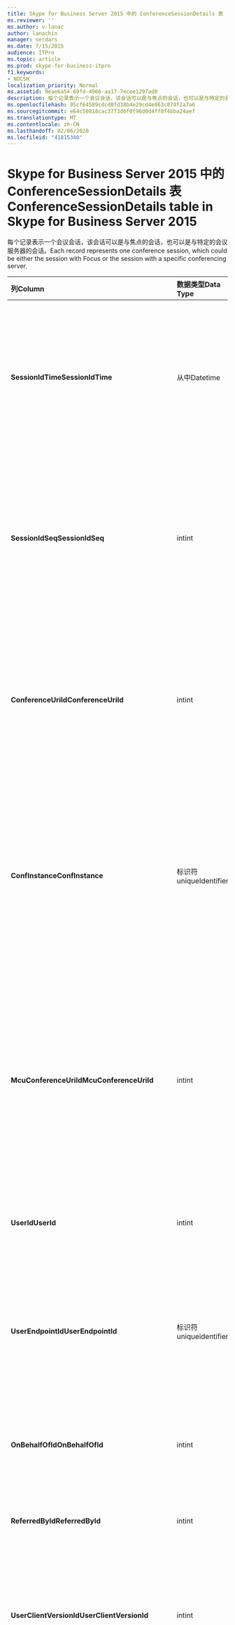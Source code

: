 ```yaml
---
title: Skype for Business Server 2015 中的 ConferenceSessionDetails 表
ms.reviewer: ''
ms.author: v-lanac
author: lanachin
manager: serdars
ms.date: 7/15/2015
audience: ITPro
ms.topic: article
ms.prod: skype-for-business-itpro
f1.keywords:
- NOCSH
localization_priority: Normal
ms.assetid: 9eae6a54-69fd-4966-aa17-7ecee1297ad8
description: 每个记录表示一个会议会话，该会话可以是与焦点的会话，也可以是与特定的会议服务器的会话。
ms.openlocfilehash: 95cf64589cdcd0fd38b4e29cd4e863c870f2a7a6
ms.sourcegitcommit: e64c50818cac37f3d6f0f96d0d4ff0f4bba24aef
ms.translationtype: MT
ms.contentlocale: zh-CN
ms.lasthandoff: 02/06/2020
ms.locfileid: "41815340"
---
```

# <a name="conferencesessiondetails-table-in-skype-for-business-server-2015"></a><span data-ttu-id="60959-103">Skype for Business Server 2015 中的 ConferenceSessionDetails 表</span><span class="sxs-lookup"><span data-stu-id="60959-103">ConferenceSessionDetails table in Skype for Business Server 2015</span></span>
 
<span data-ttu-id="60959-104">每个记录表示一个会议会话，该会话可以是与焦点的会话，也可以是与特定的会议服务器的会话。</span><span class="sxs-lookup"><span data-stu-id="60959-104">Each record represents one conference session, which could be either the session with Focus or the session with a specific conferencing server.</span></span>
  
|<span data-ttu-id="60959-105">**列**</span><span class="sxs-lookup"><span data-stu-id="60959-105">**Column**</span></span>|<span data-ttu-id="60959-106">**数据类型**</span><span class="sxs-lookup"><span data-stu-id="60959-106">**Data Type**</span></span>|<span data-ttu-id="60959-107">**键/索引**</span><span class="sxs-lookup"><span data-stu-id="60959-107">**Key/Index**</span></span>|<span data-ttu-id="60959-108">**详细信息**</span><span class="sxs-lookup"><span data-stu-id="60959-108">**Details**</span></span>|
|:-----|:-----|:-----|:-----|
|<span data-ttu-id="60959-109">**SessionIdTime**</span><span class="sxs-lookup"><span data-stu-id="60959-109">**SessionIdTime**</span></span> <br/> |<span data-ttu-id="60959-110">从中</span><span class="sxs-lookup"><span data-stu-id="60959-110">Datetime</span></span>  <br/> |<span data-ttu-id="60959-111">主、外部</span><span class="sxs-lookup"><span data-stu-id="60959-111">Primary, Foreign</span></span>  <br/> |<span data-ttu-id="60959-112">会话请求的时间;与**SessionIdSeq**结合使用以唯一标识会议会话。</span><span class="sxs-lookup"><span data-stu-id="60959-112">Time of session request; used in conjunction with **SessionIdSeq** to uniquely identify a conference session.</span></span> <span data-ttu-id="60959-113">有关详细信息，请参阅[Skype For Business Server 2015 中的对话框表](dialogs.md)。</span><span class="sxs-lookup"><span data-stu-id="60959-113">See the [Dialogs table in Skype for Business Server 2015](dialogs.md) for more information.</span></span> <br/> |
|<span data-ttu-id="60959-114">**SessionIdSeq**</span><span class="sxs-lookup"><span data-stu-id="60959-114">**SessionIdSeq**</span></span> <br/> |<span data-ttu-id="60959-115">int</span><span class="sxs-lookup"><span data-stu-id="60959-115">int</span></span>  <br/> |<span data-ttu-id="60959-116">主、外部</span><span class="sxs-lookup"><span data-stu-id="60959-116">Primary, Foreign</span></span>  <br/> |<span data-ttu-id="60959-117">标识会话的 ID 号。</span><span class="sxs-lookup"><span data-stu-id="60959-117">ID number to identify the session.</span></span> <span data-ttu-id="60959-118">与**SessionIdTime**结合使用以唯一标识会议会话。</span><span class="sxs-lookup"><span data-stu-id="60959-118">Used in conjunction with **SessionIdTime** to uniquely identify a conference session.</span></span> <span data-ttu-id="60959-119">有关详细信息，请参阅[Skype For Business Server 2015 中的对话框表](dialogs.md)。</span><span class="sxs-lookup"><span data-stu-id="60959-119">See the [Dialogs table in Skype for Business Server 2015](dialogs.md) for more information.</span></span> * <br/> |
|<span data-ttu-id="60959-120">**ConferenceUriId**</span><span class="sxs-lookup"><span data-stu-id="60959-120">**ConferenceUriId**</span></span> <br/> |<span data-ttu-id="60959-121">int</span><span class="sxs-lookup"><span data-stu-id="60959-121">int</span></span>  <br/> |<span data-ttu-id="60959-122">外表</span><span class="sxs-lookup"><span data-stu-id="60959-122">Foreign</span></span>  <br/> |<span data-ttu-id="60959-123">与此会话相关的焦点会议 URI。</span><span class="sxs-lookup"><span data-stu-id="60959-123">Focus conference URI related to this session.</span></span> <span data-ttu-id="60959-124">有关详细信息，请参阅[Skype For Business Server 2015 中的 ConferenceUris 表](conferenceuris.md)。</span><span class="sxs-lookup"><span data-stu-id="60959-124">See the [ConferenceUris table in Skype for Business Server 2015](conferenceuris.md) for more information.</span></span> <span data-ttu-id="60959-125">此 URI 是基于焦点的会议 URI。</span><span class="sxs-lookup"><span data-stu-id="60959-125">This URI is a Focus-based conference URI.</span></span> <br/> |
|<span data-ttu-id="60959-126">**ConfInstance**</span><span class="sxs-lookup"><span data-stu-id="60959-126">**ConfInstance**</span></span> <br/> |<span data-ttu-id="60959-127">标识符</span><span class="sxs-lookup"><span data-stu-id="60959-127">uniqueIdentifier</span></span>  <br/> ||<span data-ttu-id="60959-128">区分定期会议的实例的标识符。</span><span class="sxs-lookup"><span data-stu-id="60959-128">Identifier that differentiates between instances of recurring conferences.</span></span> <span data-ttu-id="60959-129">每个定期会议实例具有相同的 ConferenceURI，但具有不同的 ConfInstance 值。</span><span class="sxs-lookup"><span data-stu-id="60959-129">Each recurring conference instance has the same ConferenceURI but a different ConfInstance value.</span></span>  <br/> <span data-ttu-id="60959-130">此字段是在 Microsoft Lync Server 2013 中引入的。</span><span class="sxs-lookup"><span data-stu-id="60959-130">This field was introduced in Microsoft Lync Server 2013.</span></span>  <br/> |
|<span data-ttu-id="60959-131">**McuConferenceUriId**</span><span class="sxs-lookup"><span data-stu-id="60959-131">**McuConferenceUriId**</span></span> <br/> |<span data-ttu-id="60959-132">int</span><span class="sxs-lookup"><span data-stu-id="60959-132">int</span></span>  <br/> |<span data-ttu-id="60959-133">外表</span><span class="sxs-lookup"><span data-stu-id="60959-133">Foreign</span></span>  <br/> |<span data-ttu-id="60959-134">与此会话相关的会议服务器会议 URI。</span><span class="sxs-lookup"><span data-stu-id="60959-134">Conferencing server conference URI related to this session.</span></span> <span data-ttu-id="60959-135">有关详细信息，请参阅[Skype For Business Server 2015 中的 ConferenceUris 表](conferenceuris.md)。</span><span class="sxs-lookup"><span data-stu-id="60959-135">See the [ConferenceUris table in Skype for Business Server 2015](conferenceuris.md) for more information.</span></span> <span data-ttu-id="60959-136">此 URI 是基于会议服务器的会议 URI。</span><span class="sxs-lookup"><span data-stu-id="60959-136">This URI is the conferencing server-based conference URI.</span></span> <span data-ttu-id="60959-137">对于聚焦会议会话，此列将为 null。</span><span class="sxs-lookup"><span data-stu-id="60959-137">For Focus conference sessions, this column will be null.</span></span> <br/> |
|<span data-ttu-id="60959-138">**UserId**</span><span class="sxs-lookup"><span data-stu-id="60959-138">**UserId**</span></span> <br/> |<span data-ttu-id="60959-139">int</span><span class="sxs-lookup"><span data-stu-id="60959-139">int</span></span>  <br/> |<span data-ttu-id="60959-140">外表</span><span class="sxs-lookup"><span data-stu-id="60959-140">Foreign</span></span>  <br/> |<span data-ttu-id="60959-141">会议会话中一个用户的 ID。</span><span class="sxs-lookup"><span data-stu-id="60959-141">ID of one user in the conference session.</span></span> <span data-ttu-id="60959-142">有关详细信息，请参阅[用户表](users.md)。</span><span class="sxs-lookup"><span data-stu-id="60959-142">See the [Users table](users.md) for more information.</span></span> <br/> |
|<span data-ttu-id="60959-143">**UserEndpointId**</span><span class="sxs-lookup"><span data-stu-id="60959-143">**UserEndpointId**</span></span> <br/> |<span data-ttu-id="60959-144">标识符</span><span class="sxs-lookup"><span data-stu-id="60959-144">uniqueidentifier</span></span>  <br/> ||<span data-ttu-id="60959-145">标识终结点实例的 GUID。</span><span class="sxs-lookup"><span data-stu-id="60959-145">A GUID to identify the instance of endpoint.</span></span> <span data-ttu-id="60959-146">例如，如果一个用户使用同一帐户登录到不同的计算机，则每台计算机都将具有不同的终结点 ID。</span><span class="sxs-lookup"><span data-stu-id="60959-146">For example, if one user logs on to different machines with the same account, then each machine will have a different endpoint ID.</span></span>  <br/> |
|<span data-ttu-id="60959-147">**OnBehalfOfId**</span><span class="sxs-lookup"><span data-stu-id="60959-147">**OnBehalfOfId**</span></span> <br/> |<span data-ttu-id="60959-148">int</span><span class="sxs-lookup"><span data-stu-id="60959-148">int</span></span>  <br/> |<span data-ttu-id="60959-149">外表</span><span class="sxs-lookup"><span data-stu-id="60959-149">Foreign</span></span>  <br/> |<span data-ttu-id="60959-150">指明呼叫者代表的用户的 ID。</span><span class="sxs-lookup"><span data-stu-id="60959-150">Indicates the ID of the user of who the caller is on behalf.</span></span> <span data-ttu-id="60959-151">有关详细信息，请参阅[用户表](users.md)。</span><span class="sxs-lookup"><span data-stu-id="60959-151">See the [Users table](users.md) for more information.</span></span> <br/> |
|<span data-ttu-id="60959-152">**ReferredById**</span><span class="sxs-lookup"><span data-stu-id="60959-152">**ReferredById**</span></span> <br/> |<span data-ttu-id="60959-153">int</span><span class="sxs-lookup"><span data-stu-id="60959-153">int</span></span>  <br/> |<span data-ttu-id="60959-154">外表</span><span class="sxs-lookup"><span data-stu-id="60959-154">Foreign</span></span>  <br/> |<span data-ttu-id="60959-155">按呼叫者引用的用户的 ID。</span><span class="sxs-lookup"><span data-stu-id="60959-155">ID of the user by who the call is referred.</span></span> <span data-ttu-id="60959-156">有关详细信息，请参阅[用户表](users.md)。</span><span class="sxs-lookup"><span data-stu-id="60959-156">See the [Users table](users.md) for more information.</span></span> <br/> |
|<span data-ttu-id="60959-157">**UserClientVersionId**</span><span class="sxs-lookup"><span data-stu-id="60959-157">**UserClientVersionId**</span></span> <br/> |<span data-ttu-id="60959-158">int</span><span class="sxs-lookup"><span data-stu-id="60959-158">int</span></span>  <br/> |<span data-ttu-id="60959-159">外表</span><span class="sxs-lookup"><span data-stu-id="60959-159">Foreign</span></span>  <br/> |<span data-ttu-id="60959-160">会议用户使用的客户端版本。</span><span class="sxs-lookup"><span data-stu-id="60959-160">Client version used by the conference user.</span></span> <span data-ttu-id="60959-161">有关详细信息，请参阅[Skype For Business Server 2015 中的 ClientVersions 表](clientversions.md)。</span><span class="sxs-lookup"><span data-stu-id="60959-161">See the [ClientVersions table in Skype for Business Server 2015](clientversions.md) for more information.</span></span> <br/> |
|<span data-ttu-id="60959-162">**ConfClientVersionId**</span><span class="sxs-lookup"><span data-stu-id="60959-162">**ConfClientVersionId**</span></span> <br/> |<span data-ttu-id="60959-163">int</span><span class="sxs-lookup"><span data-stu-id="60959-163">int</span></span>  <br/> |<span data-ttu-id="60959-164">外表</span><span class="sxs-lookup"><span data-stu-id="60959-164">Foreign</span></span>  <br/> |<span data-ttu-id="60959-165">会议服务器使用的客户端版本。</span><span class="sxs-lookup"><span data-stu-id="60959-165">Client version used by the conference server.</span></span> <span data-ttu-id="60959-166">有关详细信息，请参阅[Skype For Business Server 2015 中的 ClientVersions 表](clientversions.md)。</span><span class="sxs-lookup"><span data-stu-id="60959-166">See the [ClientVersions table in Skype for Business Server 2015](clientversions.md) for more information.</span></span> <br/> |
|<span data-ttu-id="60959-167">**ReplaceDialogIdTime**</span><span class="sxs-lookup"><span data-stu-id="60959-167">**ReplaceDialogIdTime**</span></span> <br/> |<span data-ttu-id="60959-168">datetime</span><span class="sxs-lookup"><span data-stu-id="60959-168">datetime</span></span>  <br/> |<span data-ttu-id="60959-169">外表</span><span class="sxs-lookup"><span data-stu-id="60959-169">Foreign</span></span>  <br/> |<span data-ttu-id="60959-170">标识由当前会话替换的对话框的 ID 号。</span><span class="sxs-lookup"><span data-stu-id="60959-170">ID number to identify the dialog which was replaced by current session.</span></span> <span data-ttu-id="60959-171">有关详细信息，请参阅[Skype For Business Server 2015 中的对话框表](dialogs.md)。</span><span class="sxs-lookup"><span data-stu-id="60959-171">See the [Dialogs table in Skype for Business Server 2015](dialogs.md) for more information.</span></span> <br/> |
|<span data-ttu-id="60959-172">**ReplaceDialogIdSeq**</span><span class="sxs-lookup"><span data-stu-id="60959-172">**ReplaceDialogIdSeq**</span></span> <br/> |<span data-ttu-id="60959-173">int</span><span class="sxs-lookup"><span data-stu-id="60959-173">int</span></span>  <br/> |<span data-ttu-id="60959-174">外表</span><span class="sxs-lookup"><span data-stu-id="60959-174">Foreign</span></span>  <br/> |<span data-ttu-id="60959-175">标识会话的 ID 号。</span><span class="sxs-lookup"><span data-stu-id="60959-175">ID number to identify the session.</span></span> <span data-ttu-id="60959-176">与**ReplacesDialogIdTime**结合使用以唯一标识此会话替换的会话。</span><span class="sxs-lookup"><span data-stu-id="60959-176">Used in conjunction with **ReplacesDialogIdTime** to uniquely identify a session that is replaced by this session.</span></span> <span data-ttu-id="60959-177">有关详细信息，请参阅[Skype For Business Server 2015 中的对话框表](dialogs.md)。</span><span class="sxs-lookup"><span data-stu-id="60959-177">See the [Dialogs table in Skype for Business Server 2015](dialogs.md) for more information.</span></span> <br/> |
|<span data-ttu-id="60959-178">**IsStartedByConfServer**</span><span class="sxs-lookup"><span data-stu-id="60959-178">**IsStartedByConfServer**</span></span> <br/> |<span data-ttu-id="60959-179">bit</span><span class="sxs-lookup"><span data-stu-id="60959-179">bit</span></span>  <br/> ||<span data-ttu-id="60959-180">指示会议服务器是否已启动会话。</span><span class="sxs-lookup"><span data-stu-id="60959-180">Indicates if the session started by the conferencing Server.</span></span>  <br/> |
|<span data-ttu-id="60959-181">**IsEndedByConfServer**</span><span class="sxs-lookup"><span data-stu-id="60959-181">**IsEndedByConfServer**</span></span> <br/> |<span data-ttu-id="60959-182">bit</span><span class="sxs-lookup"><span data-stu-id="60959-182">bit</span></span>  <br/> ||<span data-ttu-id="60959-183">指示会议服务器是否已结束会话。</span><span class="sxs-lookup"><span data-stu-id="60959-183">Indicates if the session ended by the conferencing server.</span></span>  <br/> |
|<span data-ttu-id="60959-184">**IsUserInternal**</span><span class="sxs-lookup"><span data-stu-id="60959-184">**IsUserInternal**</span></span> <br/> |<span data-ttu-id="60959-185">bit</span><span class="sxs-lookup"><span data-stu-id="60959-185">bit</span></span>  <br/> ||<span data-ttu-id="60959-186">用户是否从内部登录。</span><span class="sxs-lookup"><span data-stu-id="60959-186">Whether user is logged on from internal or not.</span></span>  <br/> |
|<span data-ttu-id="60959-187">**ResponseCode**</span><span class="sxs-lookup"><span data-stu-id="60959-187">**ResponseCode**</span></span> <br/> |<span data-ttu-id="60959-188">int</span><span class="sxs-lookup"><span data-stu-id="60959-188">int</span></span>  <br/> ||<span data-ttu-id="60959-189">会话初始协议（SIP）响应代码到会话邀请。</span><span class="sxs-lookup"><span data-stu-id="60959-189">Session Initiation Protocol (SIP) response code to the session invitation.</span></span> <span data-ttu-id="60959-190">此字段通常由会话中的初始邀请消息所生成的数据填充。</span><span class="sxs-lookup"><span data-stu-id="60959-190">This field is typically populated by data generated from the initial INVITE message in the session.</span></span> <span data-ttu-id="60959-191">如果没有邀请消息，则该字段将填充第一个相关 SIP 邮件的日期和时间（再见、取消、消息或信息）。</span><span class="sxs-lookup"><span data-stu-id="60959-191">If there is no INVITE message then the field is populated with the date and time of the first relevant SIP message (BYE, CANCEL, MESSAGE, or INFO).</span></span>  <br/> |
|<span data-ttu-id="60959-192">**DiagnosticId**</span><span class="sxs-lookup"><span data-stu-id="60959-192">**DiagnosticId**</span></span> <br/> |<span data-ttu-id="60959-193">int</span><span class="sxs-lookup"><span data-stu-id="60959-193">int</span></span>  <br/> ||<span data-ttu-id="60959-194">从 SIP 标题捕获的诊断 ID。</span><span class="sxs-lookup"><span data-stu-id="60959-194">Diagnostic ID captured from SIP header.</span></span>  <br/> |
|<span data-ttu-id="60959-195">**ServerId**</span><span class="sxs-lookup"><span data-stu-id="60959-195">**ServerId**</span></span> <br/> |<span data-ttu-id="60959-196">int</span><span class="sxs-lookup"><span data-stu-id="60959-196">int</span></span>  <br/> |<span data-ttu-id="60959-197">外表</span><span class="sxs-lookup"><span data-stu-id="60959-197">Foreign</span></span>  <br/> |<span data-ttu-id="60959-198">用于此会话的前端服务器的 ID。</span><span class="sxs-lookup"><span data-stu-id="60959-198">ID of the front-end server used for this session.</span></span> <span data-ttu-id="60959-199">有关详细信息，请参阅[服务器表](servers.md)。</span><span class="sxs-lookup"><span data-stu-id="60959-199">See the [Servers table](servers.md) for more information.</span></span> <br/> |
|<span data-ttu-id="60959-200">**PoolId**</span><span class="sxs-lookup"><span data-stu-id="60959-200">**PoolId**</span></span> <br/> |<span data-ttu-id="60959-201">int</span><span class="sxs-lookup"><span data-stu-id="60959-201">int</span></span>  <br/> |<span data-ttu-id="60959-202">外表</span><span class="sxs-lookup"><span data-stu-id="60959-202">Foreign</span></span>  <br/> |<span data-ttu-id="60959-203">捕获会话的池的 ID。</span><span class="sxs-lookup"><span data-stu-id="60959-203">ID of the pool in which the session was captured.</span></span> <span data-ttu-id="60959-204">有关详细信息，请参阅[pool 表](pools.md)。</span><span class="sxs-lookup"><span data-stu-id="60959-204">See the [Pools table](pools.md) for more information.</span></span> <br/> |
|<span data-ttu-id="60959-205">**MediationServerId**</span><span class="sxs-lookup"><span data-stu-id="60959-205">**MediationServerId**</span></span> <br/> |<span data-ttu-id="60959-206">int</span><span class="sxs-lookup"><span data-stu-id="60959-206">int</span></span>  <br/> |<span data-ttu-id="60959-207">外表</span><span class="sxs-lookup"><span data-stu-id="60959-207">Foreign</span></span>  <br/> |<span data-ttu-id="60959-208">通话所使用的中介服务器。</span><span class="sxs-lookup"><span data-stu-id="60959-208">The Mediation Server the call is using.</span></span> <span data-ttu-id="60959-209">有关详细信息，请参阅[MediationServers 表](mediationservers.md)。</span><span class="sxs-lookup"><span data-stu-id="60959-209">See the [MediationServers table](mediationservers.md) for more information.</span></span> <br/> |
|<span data-ttu-id="60959-210">**GatewayId**</span><span class="sxs-lookup"><span data-stu-id="60959-210">**GatewayId**</span></span> <br/> |<span data-ttu-id="60959-211">int</span><span class="sxs-lookup"><span data-stu-id="60959-211">int</span></span>  <br/> |<span data-ttu-id="60959-212">外表</span><span class="sxs-lookup"><span data-stu-id="60959-212">Foreign</span></span>  <br/> |<span data-ttu-id="60959-213">呼叫使用的网关。</span><span class="sxs-lookup"><span data-stu-id="60959-213">The gateway the call is using.</span></span> <span data-ttu-id="60959-214">有关详细信息，请参阅[Skype For Business Server 2015 中的网关表](gateways.md)。</span><span class="sxs-lookup"><span data-stu-id="60959-214">See the [Gateways table in Skype for Business Server 2015](gateways.md) for more information.</span></span> <br/> |
|<span data-ttu-id="60959-215">**EdgeServerId**</span><span class="sxs-lookup"><span data-stu-id="60959-215">**EdgeServerId**</span></span> <br/> |<span data-ttu-id="60959-216">int</span><span class="sxs-lookup"><span data-stu-id="60959-216">int</span></span>  <br/> |<span data-ttu-id="60959-217">外表</span><span class="sxs-lookup"><span data-stu-id="60959-217">Foreign</span></span>  <br/> |<span data-ttu-id="60959-218">通话所使用的边缘服务器。</span><span class="sxs-lookup"><span data-stu-id="60959-218">The Edge Server the call is using.</span></span> <span data-ttu-id="60959-219">有关详细信息，请参阅[Skype For Business Server 2015 中的 EdgeServers 表](edgeservers.md)。</span><span class="sxs-lookup"><span data-stu-id="60959-219">See the [EdgeServers table in Skype for Business Server 2015](edgeservers.md) for more information.</span></span> <br/> |
|<span data-ttu-id="60959-220">**ContentTypeId**</span><span class="sxs-lookup"><span data-stu-id="60959-220">**ContentTypeId**</span></span> <br/> |<span data-ttu-id="60959-221">int</span><span class="sxs-lookup"><span data-stu-id="60959-221">int</span></span>  <br/> |<span data-ttu-id="60959-222">外表</span><span class="sxs-lookup"><span data-stu-id="60959-222">Foreign</span></span>  <br/> |<span data-ttu-id="60959-223">会话中使用的内容类型。</span><span class="sxs-lookup"><span data-stu-id="60959-223">Content type used in the session.</span></span> <span data-ttu-id="60959-224">有关详细信息，请参阅[Skype For Business Server 2015 中的 ContentTypes 表](contenttypes.md)。</span><span class="sxs-lookup"><span data-stu-id="60959-224">See the [ContentTypes table in Skype for Business Server 2015](contenttypes.md) for more information.</span></span> <br/> |
|<span data-ttu-id="60959-225">**InviteTime**</span><span class="sxs-lookup"><span data-stu-id="60959-225">**InviteTime**</span></span> <br/> |<span data-ttu-id="60959-226">datetime</span><span class="sxs-lookup"><span data-stu-id="60959-226">datetime</span></span>  <br/> ||<span data-ttu-id="60959-227">第一次邀请请求的时间。</span><span class="sxs-lookup"><span data-stu-id="60959-227">The time of the first INVITE request.</span></span> <span data-ttu-id="60959-228">此字段通常由会话中的初始邀请消息所生成的数据填充。</span><span class="sxs-lookup"><span data-stu-id="60959-228">This field is typically populated by data generated from the initial INVITE message in the session.</span></span> <span data-ttu-id="60959-229">如果没有邀请消息，则该字段将填充第一个相关 SIP 邮件的日期和时间（再见、取消、消息或信息）。</span><span class="sxs-lookup"><span data-stu-id="60959-229">If there is no INVITE message then the field is populated with the date and time of the first relevant SIP message (BYE, CANCEL, MESSAGE, or INFO).</span></span>  <br/> |
|<span data-ttu-id="60959-230">**ResponseTime**</span><span class="sxs-lookup"><span data-stu-id="60959-230">**ResponseTime**</span></span> <br/> |<span data-ttu-id="60959-231">datetime</span><span class="sxs-lookup"><span data-stu-id="60959-231">datetime</span></span>  <br/> ||<span data-ttu-id="60959-232">第一次 SIP 响应的时间。</span><span class="sxs-lookup"><span data-stu-id="60959-232">Time of the first SIP RESPONSE.</span></span> <span data-ttu-id="60959-233">此字段通常由会话中的初始邀请消息所生成的数据填充。</span><span class="sxs-lookup"><span data-stu-id="60959-233">This field is typically populated by data generated from the initial INVITE message in the session.</span></span> <span data-ttu-id="60959-234">如果没有邀请消息，则该字段将填充第一个相关 SIP 邮件的日期和时间（再见、取消、消息或信息）。</span><span class="sxs-lookup"><span data-stu-id="60959-234">If there is no INVITE message then the field is populated with the date and time of the first relevant SIP message (BYE, CANCEL, MESSAGE, or INFO).</span></span>  <br/> |
|<span data-ttu-id="60959-235">**SessionEndTime**</span><span class="sxs-lookup"><span data-stu-id="60959-235">**SessionEndTime**</span></span> <br/> |<span data-ttu-id="60959-236">datetime</span><span class="sxs-lookup"><span data-stu-id="60959-236">datetime</span></span>  <br/> ||<span data-ttu-id="60959-237">会话结束的时间。</span><span class="sxs-lookup"><span data-stu-id="60959-237">The time when the session is ended.</span></span>  <br/> |
|<span data-ttu-id="60959-238">**UriTypeId**</span><span class="sxs-lookup"><span data-stu-id="60959-238">**UriTypeId**</span></span> <br/> |<span data-ttu-id="60959-239">tinyint</span><span class="sxs-lookup"><span data-stu-id="60959-239">tinyint</span></span>  <br/> |<span data-ttu-id="60959-240">外表</span><span class="sxs-lookup"><span data-stu-id="60959-240">Foreign</span></span>  <br/> |<span data-ttu-id="60959-241">包含[UriTypes 表](uritypes.md)中的 MCU URI 类型值。</span><span class="sxs-lookup"><span data-stu-id="60959-241">Contains the MCU URI type value from the [UriTypes table](uritypes.md).</span></span> <span data-ttu-id="60959-242">此字段用于提高查询性能。</span><span class="sxs-lookup"><span data-stu-id="60959-242">This field is used for improving query performance.</span></span>  <br/> <span data-ttu-id="60959-243">此字段是在 Microsoft Lync Server 2013 中引入的。</span><span class="sxs-lookup"><span data-stu-id="60959-243">This field was introduced in Microsoft Lync Server 2013.</span></span>  <br/> |
|<span data-ttu-id="60959-244">**UserFlag**</span><span class="sxs-lookup"><span data-stu-id="60959-244">**UserFlag**</span></span> <br/> |<span data-ttu-id="60959-245">smallint</span><span class="sxs-lookup"><span data-stu-id="60959-245">smallint</span></span>  <br/> || <span data-ttu-id="60959-246">指示用户属性的位集。</span><span class="sxs-lookup"><span data-stu-id="60959-246">A bit set that indicates the user attributes.</span></span> <span data-ttu-id="60959-247">列出了以下属性定义：</span><span class="sxs-lookup"><span data-stu-id="60959-247">The following attribute definitions are listed:</span></span> <br/>  <span data-ttu-id="60959-248">与桌面电话集成-1</span><span class="sxs-lookup"><span data-stu-id="60959-248">Integrated with desktop phone - 1</span></span> <br/> |
|<span data-ttu-id="60959-249">**CallFlag**</span><span class="sxs-lookup"><span data-stu-id="60959-249">**CallFlag**</span></span> <br/> |<span data-ttu-id="60959-250">smallint</span><span class="sxs-lookup"><span data-stu-id="60959-250">smallint</span></span>  <br/> || <span data-ttu-id="60959-251">指示通话属性的位集。</span><span class="sxs-lookup"><span data-stu-id="60959-251">A bit set that indicates the call attributes.</span></span> <span data-ttu-id="60959-252">列出了以下属性定义：</span><span class="sxs-lookup"><span data-stu-id="60959-252">The following attribute definitions are listed:</span></span> <br/>  <span data-ttu-id="60959-253">重试会话-1</span><span class="sxs-lookup"><span data-stu-id="60959-253">Retried Session - 1</span></span> <br/> |
|<span data-ttu-id="60959-254">**LastModifiedTime**</span><span class="sxs-lookup"><span data-stu-id="60959-254">**LastModifiedTime**</span></span> <br/> |<span data-ttu-id="60959-255">从中</span><span class="sxs-lookup"><span data-stu-id="60959-255">Datetime</span></span>  <br/> ||<span data-ttu-id="60959-256">供监视服务内部使用。</span><span class="sxs-lookup"><span data-stu-id="60959-256">For internal use by the Monitoring service.</span></span>  <br/> <span data-ttu-id="60959-257">此字段是在 Skype for Business Server 2015 中引入的。</span><span class="sxs-lookup"><span data-stu-id="60959-257">This field was introduced in Skype for Business Server 2015.</span></span>  <br/> |
   
<span data-ttu-id="60959-258">\*对于大多数会话，SessionIdSeq 将具有值1。</span><span class="sxs-lookup"><span data-stu-id="60959-258">\* For most sessions, SessionIdSeq will have the value of 1.</span></span> <span data-ttu-id="60959-259">如果多个会话的开始时间完全相同，则一个会话的 SessionIdSeq 将为1，而另一个会话将为2，依此类推。</span><span class="sxs-lookup"><span data-stu-id="60959-259">If multiple sessions start at exactly the same time, the SessionIdSeq for one will be 1, for another will be 2, and so on.</span></span>
  

